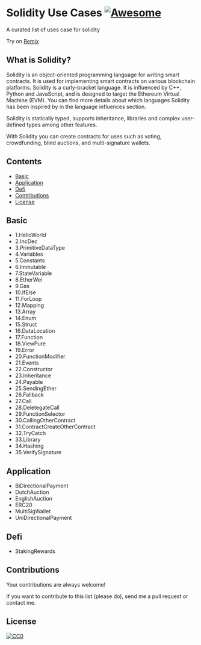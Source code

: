 # Solidity Use Cases [![Awesome](https://cdn.rawgit.com/sindresorhus/awesome/d7305f38d29fed78fa85652e3a63e154dd8e8829/media/badge.svg)](https://github.com/anhnt4288/solidity-use-cases)

A curated list of uses case for solidity

Try on [Remix](https://remix.ethereum.org/)

## What is Solidity?

Solidity is an object-oriented programming language for writing smart contracts. It is used for implementing smart contracts on various blockchain platforms.
Solidity is a curly-bracket language. It is influenced by C++, Python and JavaScript, and is designed to target the Ethereum Virtual Machine (EVM). You can find more details about which languages Solidity has been inspired by in the language influences section.

Solidity is statically typed, supports inheritance, libraries and complex user-defined types among other features.

With Solidity you can create contracts for uses such as voting, crowdfunding, blind auctions, and multi-signature wallets.

## Contents

  - [Basic](#basic)
  - [Application](#application)
  - [Defi](#defi)
  - [Contributions](#contribution)
  - [License](#license)

<a name="basic"/>

## Basic

- 1.HelloWorld  
- 2.IncDec  
- 3.PrimitiveDataType  
- 4.Variables  
- 5.Constants  
- 6.Immutable  
- 7.StateVariable  
- 8.EtherWei  
- 9.Gas  
- 10.IfElse  
- 11.ForLoop  
- 12.Mapping  
- 13.Array  
- 14.Enum  
- 15.Struct  
- 16.DataLocation  
- 17.Function  
- 18.ViewPure  
- 19.Error  
- 20.FunctionModifier  
- 21.Events  
- 22.Constructor  
- 23.Inheritance  
- 24.Payable  
- 25.SendingEther  
- 26.Fallback  
- 27.Call  
- 28.DeletegateCall  
- 29.FunctionSelector  
- 30.CallingOtherContract  
- 31.ContractCreateOtherContract  
- 32.TryCatch  
- 33.Library  
- 34.Hashing  
- 35.VerifySignature  

<a name="application" />

## Application

- BiDirectionalPayment  
- DutchAuction  
- EnglishAuction  
- ERC20  
- MultiSigWallet  
- UniDirectionalPayment  

<a name="defi" />

## Defi

- StakingRewards

<a name="contribution" />

## Contributions

Your contributions are always welcome!

If you want to contribute to this list (please do), send me a pull request or contact me.

<a name="license" />

## License

[![CC0](https://mirrors.creativecommons.org/presskit/buttons/88x31/svg/cc-zero.svg)](https://creativecommons.org/publicdomain/zero/1.0/)
